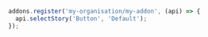 ```js filename="my-addon/src/manager.js|ts" renderer="common" language="js"
addons.register('my-organisation/my-addon', (api) => {
  api.selectStory('Button', 'Default');
});
```
